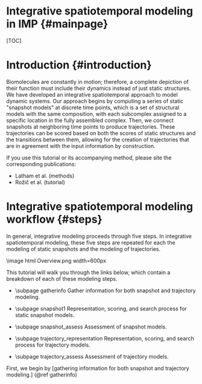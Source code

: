 Integrative spatiotemporal modeling in IMP {#mainpage}
====================================

[TOC]

# Introduction {#introduction}

Biomolecules are constantly in motion; therefore, a complete depiction of their function must include their dynamics instead of just static structures.
We have developed an integrative spatiotemporal approach to model dynamic systems.
Our approach begins by computing a series of static "snapshot models" at discrete time points, which is a set of structural models with the same composition, with each subcomplex assigned to a specific location in the fully assembled complex.
Then, we connect snapshots at neighboring time points to produce trajectories. These trajectories can be scored based on both the scores of static structures and the transitions between them, allowing for the creation of trajectories that are in agreement with the input information by construction.

If you use this tutorial or its accompanying method, please site the corresponding publications:

- Latham et al. (methods)
- Rožič et al. (tutorial)

# Integrative spatiotemporal modeling workflow {#steps}

In general, integrative modeling proceeds through five steps. In integrative spatiotemporal modeling, these five steps are repeated for each the modeling of static snapshots and the modeling of trajectories.

\image html Overview.png width=600px

This tutorial will walk you through the links below, which contain a breakdown of each of these modeling steps.

- \subpage gatherinfo
  Gather information for both snapshot and trajectory modeling.

- \subpage snapshot1
  Representation, scoring, and search process for static snapshot models.

- \subpage snapshot_assess
  Assessment of snapshot models.

- \subpage trajectory_representation
  Representation, scoring, and search process for trajectory models.     

- \subpage trajectory_assess
  Assessment of trajectory models.

First, we begin by [gathering information for both snapshot and trajectory modeling.] (@ref gatherinfo)